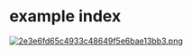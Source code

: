 # example index
<a href="https://www.img.in.th/image/hpeITp"><img src="https://www.img.in.th/images/2e3e6fd65c4933c48649f5e6bae13bb3.png" alt="2e3e6fd65c4933c48649f5e6bae13bb3.png" border="0" /></a>
